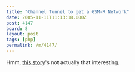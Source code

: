 ```yaml
---
title: "Channel Tunnel to get a GSM-R Network"
date: 2005-11-11T11:13:18.000Z
post: 4147
board: 8
layout: post
tags: [php]
permalink: /m/4147/
---
```

Hmm, <a href="http://www.cellular-news.com/story/14769.php">this story</a>'s not actually that interesting.
